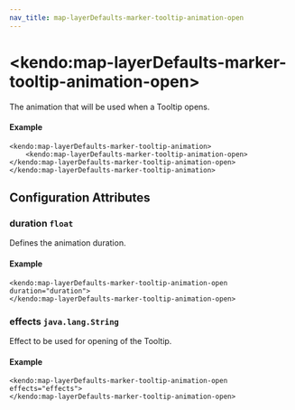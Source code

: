 ```yaml
---
nav_title: map-layerDefaults-marker-tooltip-animation-open
---
```


# \<kendo:map-layerDefaults-marker-tooltip-animation-open\>

The animation that will be used when a Tooltip opens.

#### Example
    <kendo:map-layerDefaults-marker-tooltip-animation>
        <kendo:map-layerDefaults-marker-tooltip-animation-open></kendo:map-layerDefaults-marker-tooltip-animation-open>
    </kendo:map-layerDefaults-marker-tooltip-animation>

## Configuration Attributes

### duration `float`

Defines the animation duration.

#### Example
    <kendo:map-layerDefaults-marker-tooltip-animation-open duration="duration">
    </kendo:map-layerDefaults-marker-tooltip-animation-open>

### effects `java.lang.String`

Effect to be used for opening of the Tooltip.

#### Example
    <kendo:map-layerDefaults-marker-tooltip-animation-open effects="effects">
    </kendo:map-layerDefaults-marker-tooltip-animation-open>

